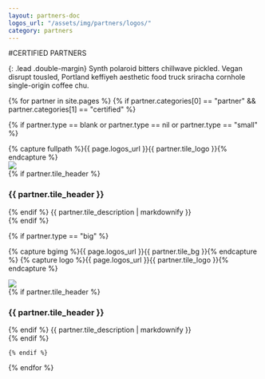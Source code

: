 ```yaml
---
layout: partners-doc
logos_url: "/assets/img/partners/logos/"
category: partners
---
```


#CERTIFIED PARTNERS

{: .lead .double-margin}
Synth polaroid bitters chillwave pickled. Vegan disrupt tousled, Portland keffiyeh 
aesthetic food truck sriracha cornhole single-origin coffee chu.

<div class="tiles-wrapper ">
{% for partner in site.pages %}
    {% if partner.categories[0] == "partner" && partner.categories[1] == "certified" %}


{% if partner.type == blank or partner.type == nil or partner.type == "small" %}
<div class="flip-container col-md-6 col-lg-4" ontouchstart="this.classList.toggle('hover');">
    <div class="flipper">
        <div class="front">
            {% capture fullpath %}{{ page.logos_url }}{{ partner.tile_logo }}{% endcapture %}
            <div class="img-wrapper">
                <img src="{{fullpath}}">
            </div>
        </div>
        <div class="back">
            {% if partner.tile_header %}
            <h3>{{ partner.tile_header }}</h3>
            {% endif %}
            {{ partner.tile_description | markdownify }}
        </div>
    </div>
</div>
{% endif %}

{% if partner.type == "big" %}

{% capture bgimg %}{{ page.logos_url }}{{ partner.tile_bg }}{% endcapture %}
{% capture logo %}{{ page.logos_url }}{{ partner.tile_logo }}{% endcapture %}

<div class="big-tile col-md-12 col-lg-12" >
    <div class="content-box" style="background-image: url('{{bgimg}}');">
        <div class="logo-box col-sm-4 col-md-4 col-lg-4">
            <div class="img-wrapper ">
                <img src="{{logo}}">
            </div>
        </div>
        <div class="description col-sm-6 col-md-6 col-lg-6">
            {% if partner.tile_header %}
            <h3>{{ partner.tile_header }}</h3>
            {% endif %}
            {{ partner.tile_description | markdownify }}
        </div>
    </div>
</div>
{% endif %}



    {% endif %}
{% endfor %}
</div>



